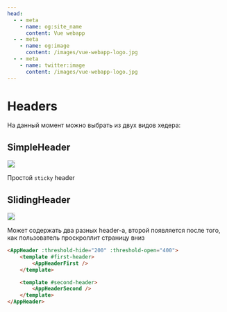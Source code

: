 ```yaml
---
head:
  - - meta
    - name: og:site_name
      content: Vue webapp
  - - meta
    - name: og:image
      content: /images/vue-webapp-logo.jpg
  - - meta
    - name: twitter:image
      content: /images/vue-webapp-logo.jpg
---
```


# Headers

На данный момент можно выбрать из двух видов хедера:

## SimpleHeader

![](/images/vue-webapp/header-simple.png)

Простой `sticky` header

## SlidingHeader

![](/images/vue-webapp/header-sliding.gif)

Может содержать два разных header-а, второй появляется после того, как пользователь проскроллит страницу вниз

```html
<AppHeader :threshold-hide="200" :threshold-open="400">
    <template #first-header>
        <AppHeaderFirst />
    </template>

    <template #second-header>
        <AppHeaderSecond />
    </template>
</AppHeader>
```


<style>
    img {
        border: 1px solid #ddd;
    }
</style>